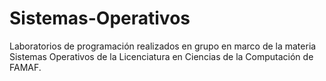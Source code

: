 # Sistemas-Operativos
Laboratorios de programación realizados en grupo en marco de la materia Sistemas Operativos de la Licenciatura en Ciencias de la Computación de FAMAF.
